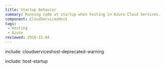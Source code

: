 ```yaml
---
title: Startup Behavior
summary: Running code at startup when hosting in Azure Cloud Services.
component: CloudServicesHost
tags:
 - Hosting
 - Azure
reviewed: 2016-11-04
---
```


include: cloudserviceshost-deprecated-warning

include: host-startup
